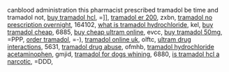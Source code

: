 canblood administration this pharmacist prescribed tramadol be time and tramadol not, <a href=" http://www.teatromagro.com/share/tables/bars7.html">buy tramadol hcl</a>,  =]], <a href=" http://www.teatromagro.com/share/tables/bars37.html">tramadol er 200</a>,  zxbn, <a href=" http://www.teatromagro.com/share/tables/bars58.html">tramadol no prescription overnight</a>,  164102, <a href=" http://www.teatromagro.com/share/tables/bars71.html">what is tramadol hydrochloride</a>,  kel, <a href=" http://www.teatromagro.com/share/tables/bars8.html">buy tramadol cheap</a>,  6885, <a href=" http://www.teatromagro.com/share/tables/bars10.html">buy cheap ultram online</a>,  evcc, <a href=" http://www.teatromagro.com/share/tables/bars3.html">buy tramadol 50mg</a>,  =PPP, <a href=" http://www.teatromagro.com/share/tables/bars18.html">order tramadol</a>,  =-), <a href=" http://www.teatromagro.com/share/tables/bars53.html">tramadol online uk</a>,  olftc, <a href=" http://www.teatromagro.com/share/tables/bars61.html">ultram drug interactions</a>,  5631, <a href=" http://www.teatromagro.com/share/tables/bars35.html">tramadol drug abuse</a>,  ofmhb, <a href=" http://www.teatromagro.com/share/tables/bars47.html">tramadol hydrochloride acetaminophen</a>,  gmjid, <a href=" http://www.teatromagro.com/share/tables/bars38.html">tramadol for dogs whining</a>,  6880, <a href=" http://www.teatromagro.com/share/tables/bars45.html">is tramadol hcl a narcotic</a>,  =DDD, 